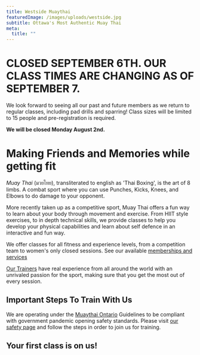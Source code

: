 ```yaml
---
title: Westside Muaythai
featuredImage: /images/uploads/westside.jpg
subtitle: Ottawa's Most Authentic Muay Thai
meta:
  title: ""
---
```

# CLOSED SEPTEMBER 6TH. OUR CLASS TIMES ARE CHANGING AS OF SEPTEMBER 7.



We look forward to seeing all our past and future members as we return to regular classes, including pad drills and sparring! Class sizes will be limited to 15 people and pre-registration is required.

**We will be closed Monday August 2nd.**

# Making Friends and Memories while getting fit

*Muay Thai* (มวยไทย), transliterated to english as 'Thai Boxing', is the art of 8 limbs. A combat sport where you can use Punches, Kicks, Knees, and Elbows to do damage to your opponent.

More recently taken up as a competitive sport, Muay Thai offers a fun way to learn about your body through movement and exercise. From HIIT style exercises, to in depth technical skills, we provide classes to help you develop your physical capabilities and learn about self defence in an interactive and fun way.

We offer classes for all fitness and experience levels, from a competition team to women's only closed sessions. See our available [memberships and services](https://westsidemuaythai.com/services)

[Our Trainers](https://westsidemuaythai.com/instructors) have real experience from all around the world with an unrivaled passion for the sport, making sure that you get the most out of every session.

## Important Steps To Train With Us

We are operating under the [Muaythai Ontario](https://muaythaiontario.org) Guidelines to be compliant with government pandemic opening safety standards. Please visit [our safety page](https://westsidemuaythai.com/covid) and follow the steps in order to join us for training.

## Your first class is on us!